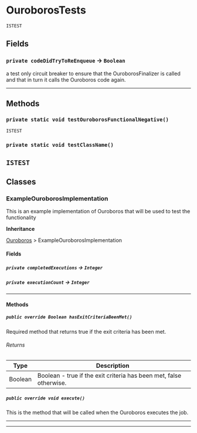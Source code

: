 # OuroborosTests

`ISTEST`

## Fields

### `private codeDidTryToReEnqueue` → `Boolean`

a test only circuit breaker to ensure that the OuroborosFinalizer is called and that in turn it calls the Ouroboros code again.

---

## Methods

### `private static void testOuroborosFunctionalNegative()`

`ISTEST`

### `private static void testClassName()`

## `ISTEST`

## Classes

### ExampleOuroborosImplementation

This is an example implementation of Ouroboros that will be used to test the functionality

**Inheritance**

[Ouroboros](https://github.com/codefriar/ApexKit/wiki/Ouroboros)
&gt;
ExampleOuroborosImplementation

#### Fields

##### `private completedExecutions` → `Integer`

##### `private executionCount` → `Integer`

---

#### Methods

##### `public override Boolean hasExitCriteriaBeenMet()`

Required method that returns true if the exit criteria has been met.

###### Returns

| Type    | Description                                                        |
| ------- | ------------------------------------------------------------------ |
| Boolean | Boolean - true if the exit criteria has been met, false otherwise. |

##### `public override void execute()`

This is the method that will be called when the Ouroboros executes the job.

---

---
